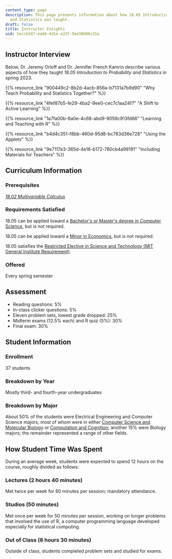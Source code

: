 ```yaml
---
content_type: page
description: This page presents information about how 18.05 Introduction to Probability
  and Statistics was taught.
draft: false
title: Instructor Insights
uid: 5eccb347-ead4-4d1e-a33f-9ae38b86c31a
---
```

## Instructor Interview

Below, Dr. Jeremy Orloff and Dr. Jennifer French Kamrin describe various aspects of how they taught *18.05 Introduction to Probability and Statistics* in spring 2023.

{{% resource_link "900449c2-8b2d-4acb-856a-b7131a7b9d90" "Why Teach Probability and Statistics Together?" %}}

{{% resource_link "4fef87b5-fe29-4ba2-9ee0-cec7c1aa24f7" "A Shift to Active Learning" %}}

{{% resource_link "1a7fa00b-6a0e-4c68-abd9-9059c913fd66" "Learning and Teaching with R" %}}

{{% resource_link "b4d4c351-f8bb-460d-95d8-bc763d36e728" "Using the Applets" %}}

{{% resource_link "9e7117e3-365d-4e16-b172-780cb4a99191" "Including Materials for Teachers" %}}

## Curriculum Information

### Prerequisites

[*18.02 Multivariable Calculus*](https://draft.ocw.mit.edu/courses/mathematics/18-02sc-multivariable-calculus-fall-2010)

### Requirements Satisfied

18.05 can be applied toward a [Bachelor's or Master's degree in Computer Science](https://eecsis.mit.edu/degree_requirements.html), but is not required.

18.05 can be applied toward a [Minor in Economics](https://economics.mit.edu/academic-programs/undergraduate-program/minor-and-concentrations), but is not required.

18.05 satisfies the [Restricted Elective in Science and Technology (MIT General Institute Requirement)](https://catalog.mit.edu/mit/undergraduate-education/general-institute-requirements/#restrequirementtext).

### Offered

Every spring semester

## Assessment

- Reading questions: 5% 
- In-class clicker questions: 5%
- Eleven problem sets, lowest grade dropped: 25% 
- Midterm exams (12.5% each) and R quiz (5%): 30%
- Final exam: 30%

## Student Information

### Enrollment

37 students

### Breakdown by Year

Mostly third- and fourth-year undergraduates

### Breakdown by Major

About 50% of the students were Electrical Engineering and Computer Science majors, most of whom were in either [Computer Science and Molecular Biology](https://www.eecs.mit.edu/academics/undergraduate-programs/curriculum/6-7-computer-science-and-molecular-biology/) or [Computation and Cognition](https://bcs.mit.edu/academic-program/course-6-9-computation-and-cognition); another 15% were Biology majors; the remainder represented a range of other fields.

## How Student Time Was Spent

During an average week, students were expected to spend 12 hours on the course, roughly divided as follows:

### Lectures (2 hours 40 minutes)

Met twice per week for 80 minutes per session; mandatory attendance.

### Studios (50 minutes)

Met once per week for 50 minutes per session, working on longer problems that involved the use of R, a computer programming language developed especially for statistical computing.

### Out of Class (8 hours 30 minutes)

Outside of class, students completed problem sets and studied for exams.